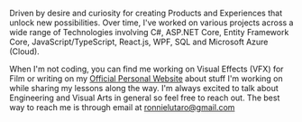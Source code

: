 Driven by desire and curiosity for creating Products and Experiences that unlock new possibilities. Over time, I've worked on various projects across a wide range of Technologies involving C#, ASP.NET Core, Entity Framework Core, JavaScript/TypeScript, React.js, WPF, SQL and Microsoft Azure (Cloud).

When I'm not coding, you can find me working on Visual Effects (VFX) for Film or writing on my [Official Personal Website](https://ronnielutalo.github.io/blog/) about stuff I'm working on while sharing my lessons along the way. I'm always excited to talk about Engineering and Visual Arts in general so feel free to reach out. The best way to reach me is through email at ronnielutaro@gmail.com
